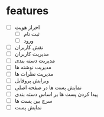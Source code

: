 # features

- [ ] احراز هویت
  - [ ] ثبت نام
  - [ ] ورود
- [ ] نقش کاربران
- [ ] مدیریت کاربران
- [ ] مدیریت دسته بندی
- [ ] مدیریت نوشته ها
- [ ] مدیریت نظرات ها
- [ ] ویرایش پروفایل
- [ ] نمایش پست ها در صفحه اصلی
- [ ] پیدا کردن پست ها بر اساس دسته بندی
- [ ] سرچ بین پست ها
- [ ] نمایش پست